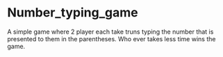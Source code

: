 # Number_typing_game
A simple game where 2 player each take truns typing the number that is presented to them in the parentheses. Who ever takes less time wins the game.
